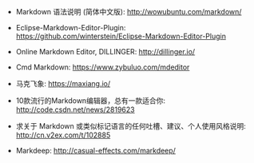 * Markdown 语法说明 (简体中文版): http://wowubuntu.com/markdown/
* Eclipse-Markdown-Editor-Plugin: https://github.com/winterstein/Eclipse-Markdown-Editor-Plugin

* Online Markdown Editor, DILLINGER: http://dillinger.io/
* Cmd Markdown: https://www.zybuluo.com/mdeditor
* 马克飞象: https://maxiang.io/
* 10款流行的Markdown编辑器，总有一款适合你: http://code.csdn.net/news/2819623
* 求关于 Markdown 或类似标记语言的任何吐槽、建议、个人使用风格说明: http://cn.v2ex.com/t/102885
* Markdeep: http://casual-effects.com/markdeep/
